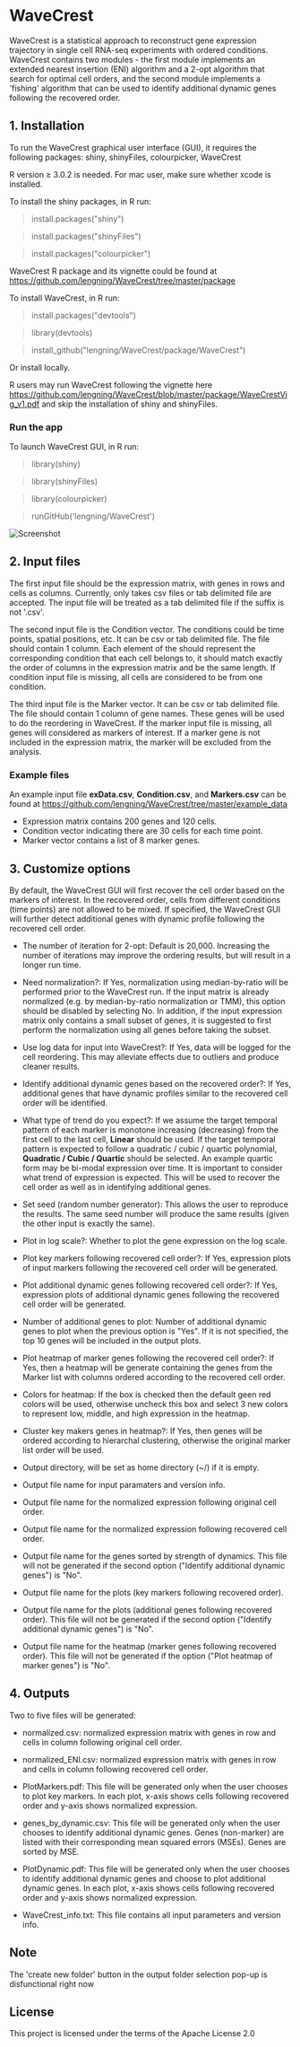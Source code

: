 # WaveCrest


WaveCrest is a statistical approach to
reconstruct gene expression trajectory in single cell RNA-seq experiments with ordered conditions.
WaveCrest contains two modules - the first module implements an extended nearest insertion (ENI) algorithm and
a 2-opt algorithm that
search for optimal cell orders, and the second module implements a 'fishing' algorithm
that can be used to identify additional dynamic genes following the recovered order.

## 1. Installation
To run the WaveCrest graphical user interface (GUI), it requires the following packages: shiny, shinyFiles, colourpicker, WaveCrest

R version ≥ 3.0.2 is needed. For mac user, make sure whether xcode is installed.

To install the shiny packages, in R run:

> install.packages("shiny")

> install.packages("shinyFiles")

> install.packages("colourpicker")

WaveCrest R package and its vignette could be found at https://github.com/lengning/WaveCrest/tree/master/package

To install WaveCrest, in R run: 

> install.packages("devtools")

> library(devtools)

> install_github("lengning/WaveCrest/package/WaveCrest")

Or install locally.

R users may run WaveCrest following the vignette here https://github.com/lengning/WaveCrest/blob/master/package/WaveCrestVig_v1.pdf and skip the installation of shiny and shinyFiles. 

### Run the app
To launch WaveCrest GUI, in R run:

> library(shiny)

> library(shinyFiles)

> library(colourpicker)

> runGitHub('lengning/WaveCrest')

![Screenshot](https://github.com/lengning/WaveCrest/blob/master/wavecrestscreen.png)

## 2. Input files

The first input file should be the expression matrix, with genes in rows and cells as columns. 
Currently, only takes csv files or tab delimited file are accepted.
The input file will be treated as a tab delimited file if the suffix is not '.csv'.


The second input file is the Condition vector. The conditions could be time points, spatial positions, etc. 
It can be csv or tab delimited file. The file should contain 1 column. Each element of the should represent the corresponding condition that each cell belongs to, it should match exactly the order of columns in the expression matrix and be the same length. If condition input file is missing, all cells are considered to be from one condition.

The third input file is the Marker vector. It can be csv or tab delimited file. The file should contain
1 column of gene names. These genes will be used to do the reordering in WaveCrest. If the marker input file is missing, all genes will considered as markers of interest. If a marker gene is not included in the expression matrix, the marker will be excluded from the analysis.

### Example files
An example input file **exData.csv**, **Condition.csv**, and **Markers.csv** can be found at https://github.com/lengning/WaveCrest/tree/master/example_data   
- Expression matrix contains 200 genes and 120 cells.
- Condition vector indicating there are 30 cells for each time point.
- Marker vector contains a list of 8 marker genes.



## 3. Customize options

By default, the WaveCrest GUI will first recover the cell order based on the markers of interest. In the recovered order, cells from different conditions (time points) are not allowed to be mixed.
If specified, the WaveCrest GUI will further detect additional genes with dynamic profile following the recovered cell order.  

- The number of iteration for 2-opt: Default is 20,000. Increasing the number of iterations may improve the ordering results, but will result in a longer run time.

- Need normalization?: If Yes, normalization using median-by-ratio will be performed prior to the WaveCrest run. If the input matrix is already normalized (e.g. by median-by-ratio normalization or TMM), this option should be disabled by selecting No. In addition, if the input expression matrix only contains a small subset of genes, it is suggested to first perform the normalization using all genes before taking the subset.

- Use log data for input into WaveCrest?: If Yes, data will be logged for the cell reordering. This may alleviate effects due to outliers and produce cleaner results.

- Identify additional dynamic genes based on the recovered order?: If Yes, additional genes that have dynamic profiles similar to the recovered cell order will be identified.

- What type of trend do you expect?: If we assume the target temporal pattern of each marker is monotone increasing (decreasing) from the first cell to the last cell, **Linear** should be used. If the target temporal pattern is expected to follow a quadratic / cubic / quartic polynomial,  **Quadratic / Cubic / Quartic** should be selected. An example quartic form may be bi-modal expression over time. It is important to consider what trend of expression is expected. This will be used to recover the cell order as well as in identifying additional genes.

- Set seed (random number generator): This allows the user to reproduce the results. The same seed number will produce the same results (given the other input is exactly the same).  

- Plot in log scale?: Whether to plot the gene expression on the log scale.


- Plot key markers following recovered cell order?: If Yes, expression plots of input markers following the recovered cell order will be generated. 

- Plot additional dynamic genes following recovered cell order?: If Yes, expression plots of additional dynamic genes following the recovered cell order will be generated. 

- Number of additional genes to plot: Number of additional dynamic genes to plot when the previous option is "Yes". If it is not specified, the top 10 genes will be included in the output plots.

- Plot heatmap of marker genes following the recovered cell order?: If Yes, then a heatmap will be generate containing the genes from the Marker list with columns ordered according to the recovered cell order.
- Colors for heatmap: If the box is checked then the default geen red colors will be used, otherwise uncheck this box and select 3 new colors to represent low, middle, and high expression in the heatmap.

- Cluster key makers genes in heatmap?: If Yes, then genes will be ordered according to hierarchal clustering, otherwise the original marker list order will be used.

- Output directory, will be set as home directory (~/) if it is empty.
- Output file name for input paramaters and version info.
- Output file name for the normalized expression following original cell order.
- Output file name for the normalized expression following recovered cell order.
- Output file name for the genes sorted by strength of dynamics. This file will not be generated if the second option ("Identify additional dynamic genes") is "No".
- Output file name for the plots (key markers following recovered order).
- Output file name for the plots (additional genes following recovered order). This file will not be generated if the second option ("Identify additional dynamic genes") is "No".
- Output file name for the heatmap (marker genes following recovered order). This file will not be generated if the option ("Plot heatmap of marker genes") is "No".

## 4. Outputs
Two to five files will be generated:
-	normalized.csv: normalized expression matrix with genes in row and cells in column following original cell order.
-	normalized_ENI.csv: normalized expression matrix with genes in row and cells in column following recovered cell order.

- PlotMarkers.pdf: This file will be generated only when the user chooses to plot key markers. In each plot, x-axis shows cells following recovered order and y-axis shows normalized expression. 

-	genes_by_dynamic.csv: This file will be generated only when the user chooses to identify additional dynamic genes. Genes (non-marker) are listed with their corresponding mean squared errors (MSEs). Genes are sorted by MSE.

- PlotDynamic.pdf: This file will be generated only when the user chooses to identify additional dynamic genes and choose to plot additional dynamic genes. In each plot, x-axis shows cells following recovered order and y-axis shows normalized expression. 
 
- WaveCrest_info.txt: This file contains all input parameters and version info.
 
## Note
The 'create new folder' button in the output folder selection pop-up is disfunctional right now



## License
This project is licensed under the terms of the Apache License 2.0

